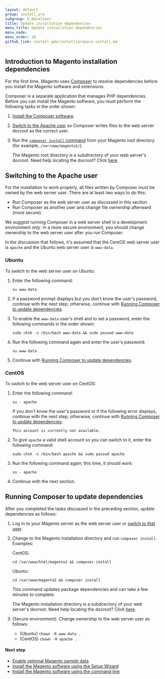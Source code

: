 ```yaml
---
layout: default
group: install_pre
subgroup: U_Developer
title: Update installation dependencies
menu_title: Update installation dependencies 
menu_node: 
menu_order: 50
github_link: install-gde/install/prepare-install.md
---
```


<!-- This topic is referred to from Magento 2 code! Don't change the URL without informing engineering! -->
<!-- Referring file: README.md owned by core -->

  
<h2 id="install-update-depend">Introduction to Magento installation dependencies</h2>

For the first time, Magento uses <a href="http://getcomposer.org">Composer</a> to resolve dependencies before you install the Magento software and extensions.

Composer is a separate application that manages PHP dependencies. Before you can install the Magento software, you must perform the following tasks in the order shown:

1.	<a href="{{ site.gdeurl }}install-gde/install/composer-clone.html">Install the Composer software</a>.
2.	<a href="#install-update-depend-apache">Switch to the Apache user</a> so Composer writes files to the web server docroot as the correct user.
2.	Run the <a href="#install-composer-install">`composer install` command</a> from your Magento root directory (for example, `/var/www/magento2/`).

	The Magento root directory is a subdirectory of your web server's docroot. Need help locating the docroot? Click <a href="{{ site.gdeurl }}install-gde/basics/basics_docroot.html">here</a>.

<h2 id="install-update-depend-apache">Switching to the Apache user</h2>

For the installation to work properly, all files written by Composer *must* be owned by the web server user. There are at least two ways to do this:

*	Run Composer as the web server user as discussed in this section
*	Run Composer as another user and change file ownership afterward (more secure)

<div class="bs-callout bs-callout-info" id="info">
<span class="glyphicon-class">
  <p>We suggest running Composer in a web server shell in a development environment <em>only</em>. In a more secure environment, you should change ownership to the web server user after you run Composer.</p></span>
</div>

In the discussion that follows, it's assumed that the CentOS web server user is `apache` and the Ubuntu web server user is `www-data`.

<h3 id="install-update-depend-apache-ubuntu">Ubuntu</h3>

To switch to the web server user on Ubuntu:

1.	Enter the following command:

		su www-data

2.	If a password prompt displays but you don't know the user's password, continue with the next step; otherwise, continue with <a href="#install-composer-install">Running Composer to update dependencies</a>.

3.	To enable the `www-data` user's shell and to set a password, enter the following commands in the order shown:

		sudo chsh -s /bin/bash www-data && sudo passwd www-data

4.	Run the following command again and enter the user's password:

		su www-data

5.	Continue with <a href="#install-composer-install">Running Composer to update dependencies</a>.

<h3 id="install-update-depend-apache-centos">CentOS</h3>

To switch to the web server user on CentOS:

1.	Enter the following command:

		su - apache

	If you don't know the user's password or if the following error displays, continue with the next step; otherwise, continue with <a href="#install-composer-install">Running Composer to update dependencies</a>.

		This account is currently not available.

2.	To give `apache` a valid shell account so you can switch to it, enter the following command:

		sudo chsh -s /bin/bash apache && sudo passwd apache

3.	Run the following command again; this time, it should work:

		su - apache

3.	Continue with the next section.

<h2 id="install-composer-install">Running Composer to update dependencies</h2>

After you completed the tasks discussed in the preceding section, update dependencies as follows:

1.	Log in to your Magento server as the web server user or <a href="#install-update-depend-apache">switch to that user</a>.
2.	Change to the Magento installation directory and run `composer install`. Examples:

	CentOS:

		cd /var/www/html/magento2 && composer install

	Ubuntu:

		cd /var/www/magento2 && composer install

	This command updates package dependencies and can take a few minutes to complete.

	<div class="bs-callout bs-callout-info" id="info">
		<span class="glyphicon-class">
  		<p>The Magento installation directory is a subdirectory of your web server's docroot. Need help locating the docroot? Click <a href="{{ site.gdeurl }}install-gde/basics/basics_docroot.html">here</a>.</p></span>
	</div>


3.	(Secure environment). Change ownership to the web server user as follows:

	*	(Ubuntu) `chown -R www-data .`
	*	(CentOS) `chown -R apache .`

#### Next step

*	<a href="{{ site.gdeurl }}install-gde/install/sample-data.html">Enable optional Magento sample data</a>
*	<a href="{{ site.gdeurl }}install-gde/install/install-web.html">Install the Magento software using the Setup Wizard</a>
*	<a href="{{ site.gdeurl }}install-gde/install/cli/install-cli.html">Install the Magento software using the command line</a>